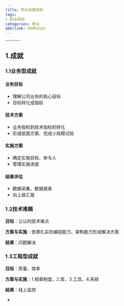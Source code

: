 ```yaml
---
title: 职业发展规划
tags:
- 职业规划
categories: 职业
abbrlink: 9906e5a2
---
```


<img src="/Users/yuki/Documents/Projects/blog/yuki0320.github.io/source/images/image-20211005181421300.png" alt="image-20211005181421300" style="zoom: 25%;" />

## 1.成就

### 1.1业务型成就

#### 业务目标

- 理解公司业务的核心目标
- 目标转化成指标

#### 技术方案

- 业务指标到技术指标的转化
- 形成纸面方案、完成小规模试验

#### 实施方案

- 确定实施目标、参与人
- 管理实施进度

#### 结果评估

- 数据采集、数据报表
- 向上级汇报

### 1.2技术难题

**目标**：公认的技术难点

**方案与实施**：依靠扎实的编程能力、架构能力形成解决方案

**结果**：问题解决

### 1.3工程型成就

**目标**：质量、效率

**方案与实施**：1.规章制度，2.库，3.工具，4.系统

**结果**：线上监控

- 
